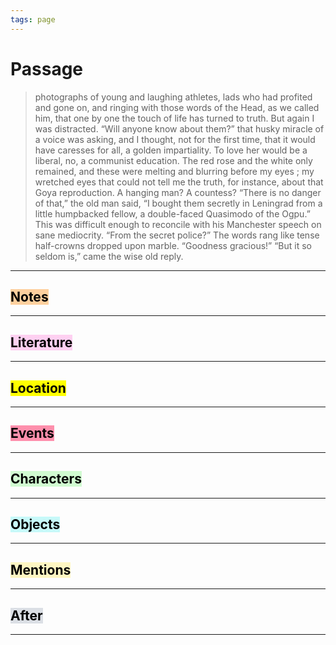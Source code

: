 ```yaml
---
tags: page
---
```


# Passage
> photographs of young and laughing athletes, lads who had profited and gone on, and ringing with those words of the Head, as we called him, that one by one the touch of life has turned to truth. But again I was distracted. “Will anyone know about them?” that husky miracle of a voice was asking, and I thought, not for the first time, that it would have caresses for all, a golden impartiality. To love her would be a liberal, no, a communist education. The red rose and the white only remained, and these were melting and blurring before my eyes ; my wretched eyes that could not tell me the truth, for instance, about that Goya reproduction. A hanging man? A countess? “There is no danger of that,” the old man said, “I bought them secretly in Leningrad from a little humpbacked fellow, a double-faced Quasimodo of the Ogpu.” This was difficult enough to reconcile with his Manchester speech on sane mediocrity. “From the secret police?” The words rang like tense half-crowns dropped upon marble. “Goodness gracious!” “But it so seldom is,” came the wise old reply.
---
## <mark style="background: #FFB86CA6;">Notes</mark>
---


## <mark style="background: #FFB8EBA6;">Literature</mark>
---

## <mark class="hltr-purple">Location</mark>
---

## <mark style="background: #FF5582A6;">Events</mark>
---

## <mark style="background: #BBFABBA6;">Characters</mark>
---

## <mark style="background: #ABF7F7A6;">Objects</mark>
---

## <mark style="background: #FFF3A3A6;">Mentions</mark>
---

## <mark style="background: #CACFD9A6;">After</mark>
---
